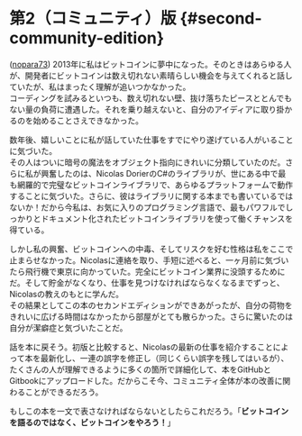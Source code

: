 # 第2（コミュニティ）版 {#second-community-edition}

\([nopara73](https://github.com/nopara73)\) 2013年に私はビットコインに夢中になった。そのときはあらゆる人が、開発者にビットコインは数え切れない素晴らしい機会を与えてくれると話していたが、私はまったく理解が追いつかなかった。  
コーディングを試みるといつも、数え切れない壁、抜け落ちたピースととんでもない量の負荷に遭遇した。それを乗り越えないと、自分のアイディアに取り掛かるのを始めることさえできなかった。

数年後、嬉しいことに私が話していた仕事をすでにやり遂げている人がいることに気づいた。  
その人はついに暗号の魔法をオブジェクト指向にきれいに分類していたのだ。さらに私が興奮したのは、Nicolas DorierのC\#のライブラリが、世にある中で最も網羅的で完璧なビットコインライブラリで、あらゆるプラットフォームで動作することに気づいた。さらに、彼はライブラリに関する本までも書いているではないか！だから今私は、お気に入りのプログラミング言語で、最もパワフルでしっかりとドキュメント化されたビットコインライブラリを使って働くチャンスを得ている。

しかし私の興奮、ビットコインへの中毒、そしてリスクを好む性格は私をここで止まらせなかった。Nicolasに連絡を取り、手短に述べると、一ヶ月前に気づいたら飛行機で東京に向かっていた。完全にビットコイン業界に没頭するためにだ。そして貯金がなくなり、仕事を見つけなければならなくなるまでずっと、Nicolasの教えのもとに学んだ。  
その結果としてこの本のセカンドエディションができあがったが、自分の荷物をきれいに広げる時間はなかったから部屋がとても散らかった。さらに驚いたのは自分が潔癖症と気づいたことだ。

話を本に戻そう。初版と比較すると、Nicolasの最新の仕事を紹介することによって本を最新化し、一連の誤字を修正し（同じくらい誤字を残してはいるが）、たくさんの人が理解できるように多くの箇所で詳細化して、本をGitHubとGitbookにアップロードした。だからこそ今、コミュニティ全体が本の改善に関わることができるだろう。

もしこの本を一文で表さなければならないとしたらこれだろう。「**ビットコインを語るのではなく、ビットコインをやろう！**」

